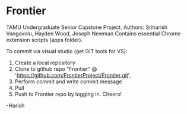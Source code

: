 # Frontier
TAMU Undergraduate Senior Capstone Project. Authors: Sriharish Vangavolu, Hayden Wood, Joseph Newman
Contains essential Chrome extension scripts (apps folder).

To commit via visual studio (get GIT tools for VS):

1. Create a local repository
2. Clone to github repo "Frontier" @ 'https://github.com/FrontierProject/Frontier.git', 
3. Perform commit and write commit message
4. Pull
5. Push to Frontier repo by logging in. Cheers!

-Harish
